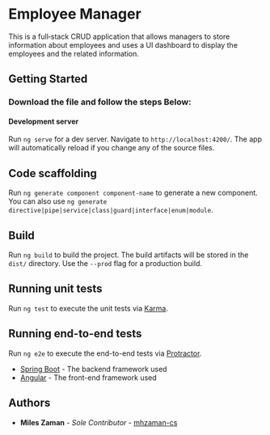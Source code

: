 # Employee Manager

This is a full‑stack CRUD application that allows managers to store information about employees and uses a UI dashboard to display the employees and the related information.

## Getting Started

### Download the file and follow the steps Below:

#### Development server

Run `ng serve` for a dev server. Navigate to `http://localhost:4200/`. The app will automatically reload if you change any of the source files.

## Code scaffolding

Run `ng generate component component-name` to generate a new component. You can also use `ng generate directive|pipe|service|class|guard|interface|enum|module`.

## Build

Run `ng build` to build the project. The build artifacts will be stored in the `dist/` directory. Use the `--prod` flag for a production build.

## Running unit tests

Run `ng test` to execute the unit tests via [Karma](https://karma-runner.github.io).

## Running end-to-end tests

Run `ng e2e` to execute the end-to-end tests via [Protractor](http://www.protractortest.org/).

* [Spring Boot](https://spring.io/projects/spring-boot) - The backend framework used
* [Angular](https://angular.io/) - The front-end framework used

## Authors

* **Miles Zaman** - *Sole Contributor* - [mhzaman-cs](https://github.com/mhzaman-cs)
